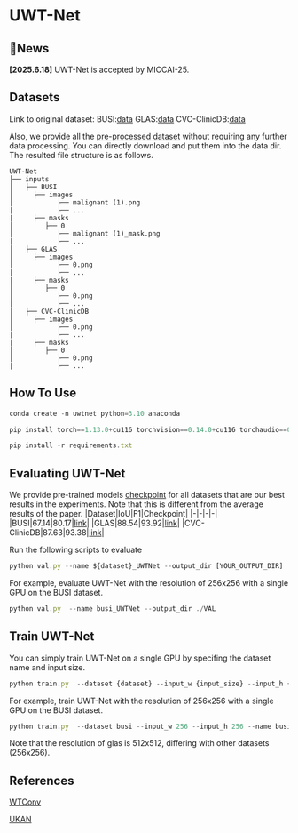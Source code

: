 # UWT-Net
## 📰News
**[2025.6.18]** UWT-Net is accepted by MICCAI-25. 

## Datasets
Link to original dataset:
BUSI:[data](https://www.kaggle.com/datasets/aryashah2k/breast-ultrasound-images-dataset)
GLAS:[data](https://websignon.warwick.ac.uk/origin/slogin?shire=https%3A%2F%2Fwarwick.ac.uk%2Fsitebuilder2%2Fshire-read&providerId=urn%3Awarwick.ac.uk%3Asitebuilder2%3Aread%3Aservice&target=https%3A%2F%2Fwarwick.ac.uk%2Ffac%2Fcross_fac%2Ftia%2Fdata%2Fglascontest&status=notloggedin)
CVC-ClinicDB:[data](https://www.kaggle.com/datasets/balraj98/cvcclinicdb)

Also, we provide all the [pre-processed dataset](https://1drv.ms/f/c/bb0380f07d1dc124/EqWdcferptlNsQGxftXujWABA4u8_J6RfEId96QMmUrqZA?e=FgwjIt) without requiring any further data processing. You can directly download and put them into the data dir.
The resulted file structure is as follows.
```
UWT-Net
├── inputs
│   ├── BUSI
│     ├── images
│           ├── malignant (1).png
|           ├── ...
|     ├── masks
│        ├── 0
│           ├── malignant (1)_mask.png
|           ├── ...
│   ├── GLAS
│     ├── images
│           ├── 0.png
|           ├── ...
|     ├── masks
│        ├── 0
│           ├── 0.png
|           ├── ...
│   ├── CVC-ClinicDB
│     ├── images
│           ├── 0.png
|           ├── ...
|     ├── masks
│        ├── 0
│           ├── 0.png
|           ├── ...
```
## How To Use
```javascript
conda create -n uwtnet python=3.10 anaconda   
```
```javascript
pip install torch==1.13.0+cu116 torchvision==0.14.0+cu116 torchaudio==0.13.0 --extra-index-url https://download.pytorch.org/whl/cu116  
```
```javascript
pip install -r requirements.txt  
```
## Evaluating UWT-Net
We provide pre-trained models [checkpoint](https://1drv.ms/f/c/bb0380f07d1dc124/ErAyQwjA-nNEtoZxaIjcr7kBtmYMAfKVA_mXDbyUosCwtg?e=VdZ9Df) for all datasets that are our best results in the experiments. Note that this is different from the average results of the paper.
|Dataset|IoU|F1|Checkpoint|
|-|-|-|-|
|BUSI|67.14|80.17|[link](https://1drv.ms/f/c/bb0380f07d1dc124/ElhMrEBvq0RKvmbzG2jSawMBUvJQx35gtvf-UfGkpv8gJw?e=iaHS2g)|
|GLAS|88.54|93.92|[link](https://1drv.ms/f/c/bb0380f07d1dc124/EgtJ1DcJZCFOsz07JmgOF-cBo2hpRUqIRD3PEC46_A73Aw?e=H7atfK)|
|CVC-ClinicDB|87.63|93.38|[link](https://1drv.ms/f/c/bb0380f07d1dc124/EgtJ1DcJZCFOsz07JmgOF-cBo2hpRUqIRD3PEC46_A73Aw?e=qxggdE)|

 Run the following scripts to evaluate
 ```javascript
python val.py --name ${dataset}_UWTNet --output_dir [YOUR_OUTPUT_DIR]
```
For example, evaluate UWT-Net with the resolution of 256x256 with a single GPU on the BUSI dataset.
```javascript
python val.py  --name busi_UWTNet --output_dir ./VAL
```
## Train UWT-Net
You can simply train UWT-Net on a single GPU by specifing the dataset name and input size.
```javascript
python train.py  --dataset {dataset} --input_w {input_size} --input_h {input_size} --name {dataset}_UWTNet  --data_dir [YOUR_DATA_DIR]
```
For example, train UWT-Net with the resolution of 256x256 with a single GPU on the BUSI dataset.
```javascript
python train.py  --dataset busi --input_w 256 --input_h 256 --name busi_UWTNet  --data_dir ./inputs
```
Note that the resolution of glas is 512x512, differing with other datasets (256x256).
## References
[WTConv](https://github.com/BGU-CS-VIL/WTConv)

[UKAN](https://github.com/CUHK-AIM-Group/U-KAN)

